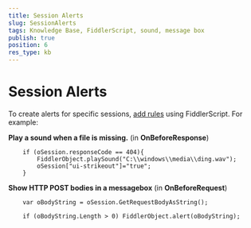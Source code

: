 ```yaml
---
title: Session Alerts
slug: SessionAlerts
tags: Knowledge Base, FiddlerScript, sound, message box
publish: true
position: 6
res_type: kb
---
```


Session Alerts
==============

To create alerts for specific sessions, [add rules][1] using FiddlerScript. For example:



**Play a sound when a file is missing.**
(in **OnBeforeResponse**)

        if (oSession.responseCode == 404){
            FiddlerObject.playSound("C:\\windows\\media\\ding.wav");
            oSession["ui-strikeout"]="true"; 
        }

**Show HTTP POST bodies in a messagebox**
(in **OnBeforeRequest**)

        var oBodyString = oSession.GetRequestBodyAsString();

        if (oBodyString.Length > 0) FiddlerObject.alert(oBodyString);

[1]: ../../Extend-Fiddler/AddRules
